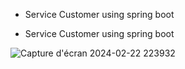 * Service Customer using spring boot

* Service Customer using spring boot

![Capture d'écran 2024-02-22 223932](https://github.com/maatoub/TP-MICRO-SERVICE-SPRING/assets/101108969/9bf7107a-2eda-4501-b4fc-3022d4e1682b)
